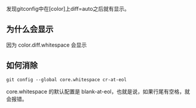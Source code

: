 发现gitconfig中在[color]上diff=auto之后就有显示。

## 为什么会显示

因为 color.diff.whitespace 会显示

## 如何消除
```
git config --global core.whitespace cr-at-eol
```
core.whitespace 的默认配置是 blank-at-eol，也就是说，如果行尾有空格，就会报错。
